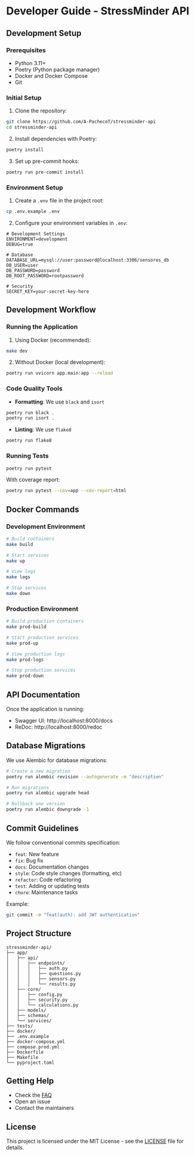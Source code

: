 # Developer Guide - StressMinder API

## Development Setup

### Prerequisites
- Python 3.11+
- Poetry (Python package manager)
- Docker and Docker Compose
- Git

### Initial Setup

1. Clone the repository:
```bash
git clone https://github.com/A-PachecoT/stressminder-api
cd stressminder-api
```

2. Install dependencies with Poetry:
```bash
poetry install
```

3. Set up pre-commit hooks:
```bash
poetry run pre-commit install
```

### Environment Setup

1. Create a `.env` file in the project root:
```bash
cp .env.example .env
```

2. Configure your environment variables in `.env`:
```env
# Development Settings
ENVIRONMENT=development
DEBUG=true

# Database
DATABASE_URL=mysql://user:password@localhost:3306/sensores_db
DB_USER=user
DB_PASSWORD=password
DB_ROOT_PASSWORD=rootpassword

# Security
SECRET_KEY=your-secret-key-here
```

## Development Workflow

### Running the Application

1. Using Docker (recommended):
```bash
make dev
```

2. Without Docker (local development):
```bash
poetry run uvicorn app.main:app --reload
```

### Code Quality Tools

- **Formatting**: We use `black` and `isort`
```bash
poetry run black .
poetry run isort .
```

- **Linting**: We use `flake8`
```bash
poetry run flake8
```

### Running Tests

```bash
poetry run pytest
```

With coverage report:
```bash
poetry run pytest --cov=app --cov-report=html
```

## Docker Commands

### Development Environment
```bash
# Build containers
make build

# Start services
make up

# View logs
make logs

# Stop services
make down
```

### Production Environment
```bash
# Build production containers
make prod-build

# Start production services
make prod-up

# View production logs
make prod-logs

# Stop production services
make prod-down
```

## API Documentation

Once the application is running:
- Swagger UI: http://localhost:8000/docs
- ReDoc: http://localhost:8000/redoc

## Database Migrations

We use Alembic for database migrations:

```bash
# Create a new migration
poetry run alembic revision --autogenerate -m "description"

# Run migrations
poetry run alembic upgrade head

# Rollback one version
poetry run alembic downgrade -1
```

## Commit Guidelines

We follow conventional commits specification:

- `feat`: New feature
- `fix`: Bug fix
- `docs`: Documentation changes
- `style`: Code style changes (formatting, etc)
- `refactor`: Code refactoring
- `test`: Adding or updating tests
- `chore`: Maintenance tasks

Example:
```bash
git commit -m "feat(auth): add JWT authentication"
```

## Project Structure

```
stressminder-api/
├── app/
│   ├── api/
│   │   ├── endpoints/
│   │   │   ├── auth.py
│   │   │   ├── questions.py
│   │   │   ├── sensors.py
│   │   │   └── results.py
│   ├── core/
│   │   ├── config.py
│   │   ├── security.py
│   │   └── calculations.py
│   ├── models/
│   ├── schemas/
│   └── services/
├── tests/
├── docker/
├── .env.example
├── docker-compose.yml
├── compose.prod.yml
├── Dockerfile
├── Makefile
└── pyproject.toml
```

## Getting Help

- Check the [FAQ](./docs/FAQ.md)
- Open an issue
- Contact the maintainers

## License

This project is licensed under the MIT License - see the [LICENSE](LICENSE) file for details. 